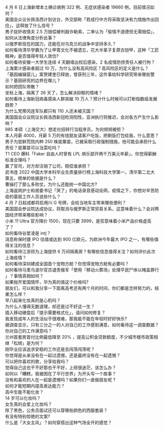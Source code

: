 4 月 6 日上海新增本土确诊病例 322 例、无症状感染者 19660 例，目前情况如何？  
美国会众议长佩洛西计划访台，外交部称「若成行中方将采取坚决有力措施作出回应」，这释放了什么信号？  
男子捉奸收情夫 2.5 万赔偿被判敲诈勒索，二审认为「偷情不道德但无需赔偿」，如何从法律角度分析此事？  
以俄罗斯现在的国力，还能在对乌克兰的战争中坚持多久？  
如何看待清华学霸为了让甲胄文化不被遗忘，花大半辈子复原古铠甲，这种「工匠精神」是否值得年轻人效仿?  
如何看待安徽一大学生连续 4 天翻墙出校后感染，2 名疫情防控责任人被行拘？  
上海累计感染者超过 10 万，为什么没有高风险区？高风险区的定义是什么？  
「基因编辑婴儿」案贺建奎已释放，曾获刑三年，这件事给科学研究带来哪些警示？基因研究的边界在哪儿？  
如何把团队带散？  
坐标上海，隔离了 26 天了，怎么解决抑郁的情绪？  
如何看待上海新冠病毒感染人群突破 10 万人？预计什么时候可以打断指数级发展趋势？  
为什么梵蒂冈连军队都只有 110 人还未被灭国？  
美国国会众议院议长佩洛西新冠检测阳性，亚洲执行将推迟，会对各方产生什么影响？  
985 本硕（上海交大）想走社招转行当程序员，为何频频被拒？  
本人月薪 4000，月薪 5 万的有钱朋友请客户吃饭，把剩饭打包给我，什么意思？  
男子为尝鲜荒院内种 250 株罂粟苗，已被采取行政强制措施，他可能会承担什么责任？罂粟苗可以当菜吃吗？  
T1 CEO 爆料「Faker 自由人时曾有 LPL 俱乐部开两千万美元年薪」，你觉得薪酬标准合理吗？  
赢了官司，对方却注销了公司，赔偿谁承担？  
武书连 2022 中国大学本科毕业生质量排行榜上海科技大学第一，清华第二北大第五，榜单的依据是什么？  
曹操打了那么多败仗，为什么还能统一中国北方?  
上海返岗护士和居委书记「哭了」的电话录音感动全网，疫情之下，你想对辛苦防疫的基层工作人员说些什么？  
4 月 7 日起成都将启用川 G 号牌，会给当地车主带来哪些便利？  
美国国会参议院达成协议，将取消与俄罗斯正常贸易关系，这意味着什么？会对两国经济带来哪些影响？  
小米 11 Ultra 官方降价 1500，现在只要 3999，是否意味着小米产品价格虚高了？  
如何看待谷爱凌是 intj？  
消息称保时捷 IPO 估值或达到 900 亿欧元，为欧洲今年最大 IPO 之一，有哪些值得关注的信息？  
如何看待江浙将为上海提供 6 万间隔离房？有哪些信息值得关注？如何评价此次上海疫情？  
如何看待深圳建成全国首个宠物方舱？你觉得宠物方舱有必要吗？  
如何看待马里乌波尔官员谴责俄军「使用『移动火葬场』处理平民尸体以掩盖罪行 」？事情真相如何？  
如果抛开爱国情怀，华为真的值这个价格吗?  
朋友们，可以和我分享一下距离高考还有两个月的时间，你们都是怎样努力的，结果怎么样？  
早八起来化妆真的是心机吗？  
为什么人懂得无数道理，却还是过不好这一生？  
插入移动硬盘后「提示需要格式化」，请问如何修复？  
我发现成年人的生活似乎很艰难，那我能不能在年轻时好好快乐?  
据调查显示，只有三分之一的人对自己的工作感到满意，如何看待这一调查数据？你对自己的工作满意吗？  
兰州首套房首付比例最低降至 20% ，提高公积金贷款额度，不少城市楼市政策相继「松绑」是为何？  
刚毕业应该追求安稳的工作还是去闯荡闯荡呢？  
你觉得是从来没有在一起过遗憾，还是最终没有在一起遗憾？  
可以把你喜欢的歌，分享给我吗？  
觉得自己这也干不好那也干不好，上班很迷茫，该怎么办？  
如何以「糟糕，我被困在了平行世界」为开头写一个故事？  
没有和喜欢的人在一起是遗憾吗？如果你们一直做朋友呢 ​​​?  
如何才能短期内提高表达能力？  
高中生能不能化妆？  
14 岁可以化妆吗？  
女生真的会爱上化妆吗？  
除了黑色，公务员面试还可以穿哪些颜色的西服套装？  
有没有特别惊艳的文案?  
什么是「大女主风」？如何穿搭出这种气场全开的感觉？  
